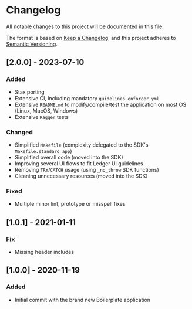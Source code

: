 # Changelog

All notable changes to this project will be documented in this file.

The format is based on [Keep a Changelog](https://keepachangelog.com/en/1.0.0/),
and this project adheres to [Semantic Versioning](https://semver.org/spec/v2.0.0.html).

## [2.0.0] - 2023-07-10

### Added

- Stax porting
- Extensive CI, including mandatory `guidelines_enforcer.yml`
- Extensive `README.md` to modify/compile/test the application on most OS (Linux, MacOS, Windows)
- Extensive `Ragger` tests

### Changed

- Simplified `Makefile` (complexity delegated to the SDK's `Makefile.standard_app`)
- Simplified overall code (moved into the SDK)
- Improving several UI flows to fit Ledger UI guidelines
- Removing `TRY`/`CATCH` usage (using `_no_throw` SDK functions)
- Cleaning unnecessary resources (moved into the SDK)

### Fixed

- Multiple minor lint, prototype or misspell fixes


## [1.0.1] - 2021-01-11

### Fix

- Missing header includes


## [1.0.0] - 2020-11-19

### Added

- Initial commit with the brand new Boilerplate application
